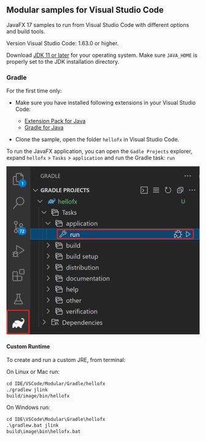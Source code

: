 ## Modular samples for Visual Studio Code

JavaFX 17 samples to run from Visual Studio Code with different options and build tools.

Version Visual Studio Code: 1.63.0 or higher.

Download [JDK 11 or later](http://jdk.java.net/) for your operating system. Make sure `JAVA_HOME` is properly set to the JDK installation directory.

### Gradle

For the first time only:

- Make sure you have installed following extensions in your Visual Studio Code:
  - [Extension Pack for Java](https://marketplace.visualstudio.com/items?itemName=vscjava.vscode-java-pack)
  - [Gradle for Java](https://marketplace.visualstudio.com/items?itemName=vscjava.vscode-gradle)

- Clone the sample, open the folder `hellofx` in Visual Studio Code.

To run the JavaFX application, you can open the `Gadle Projects` explorer, expand `hellofx` > `Tasks` > `application` and run the Gradle task: `run`

![Run](./run.png)

#### Custom Runtime

To create and run a custom JRE, from terminal:

On Linux or Mac run:

    cd IDE/VSCode/Modular/Gradle/hellofx
    ./gradlew jlink
    build/image/bin/hellofx

On Windows run:

    cd IDE\VSCode\Modular\Gradle\hellofx
    .\gradlew.bat jlink
    build\image\bin\hellofx.bat
